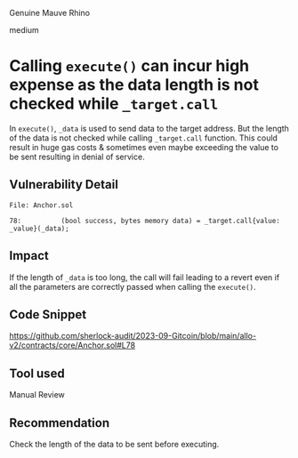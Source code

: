 Genuine Mauve Rhino

medium

# Calling `execute()` can incur high expense as the data length is not checked while `_target.call`
In `execute()`, `_data` is used to send data to the target address. But the length of the data is not checked while calling `_target.call` function. This could result in huge gas costs & sometimes even maybe exceeding the value to be sent resulting in denial of service.

## Vulnerability Detail

```solidity
File: Anchor.sol

78:          (bool success, bytes memory data) = _target.call{value: _value}(_data);
```
## Impact
If the length of `_data` is too long, the call will fail leading to a revert even if all the parameters are correctly passed when calling the `execute()`.

## Code Snippet
https://github.com/sherlock-audit/2023-09-Gitcoin/blob/main/allo-v2/contracts/core/Anchor.sol#L78

## Tool used
Manual Review

## Recommendation
Check the length of the data to be sent before executing.